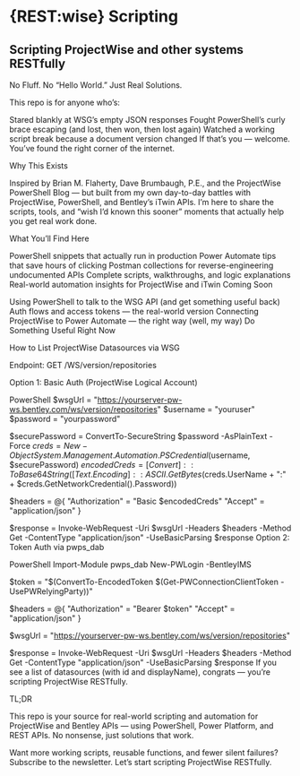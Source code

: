 # {REST:wise} Scripting
## Scripting ProjectWise and other systems RESTfully

No Fluff. No “Hello World.” Just Real Solutions.

This repo is for anyone who’s:

Stared blankly at WSG’s empty JSON responses
Fought PowerShell’s curly brace escaping (and lost, then won, then lost again)
Watched a working script break because a document version changed
If that’s you — welcome. You’ve found the right corner of the internet.

Why This Exists

Inspired by Brian M. Flaherty, Dave Brumbaugh, P.E., and the ProjectWise PowerShell Blog — but built from my own day-to-day battles with ProjectWise, PowerShell, and Bentley’s iTwin APIs. I’m here to share the scripts, tools, and “wish I’d known this sooner” moments that actually help you get real work done.

What You’ll Find Here

PowerShell snippets that actually run in production
Power Automate tips that save hours of clicking
Postman collections for reverse-engineering undocumented APIs
Complete scripts, walkthroughs, and logic explanations
Real-world automation insights for ProjectWise and iTwin
Coming Soon

Using PowerShell to talk to the WSG API (and get something useful back)
Auth flows and access tokens — the real-world version
Connecting ProjectWise to Power Automate — the right way (well, my way)
Do Something Useful Right Now

How to List ProjectWise Datasources via WSG

Endpoint:
GET /WS/version/repositories

Option 1: Basic Auth (ProjectWise Logical Account)

PowerShell
$wsgUrl = "https://yourserver-pw-ws.bentley.com/ws/version/repositories"
$username = "youruser"
$password = "yourpassword"

$securePassword = ConvertTo-SecureString $password -AsPlainText -Force
$creds = New-Object System.Management.Automation.PSCredential ($username, $securePassword)
$encodedCreds = [Convert]::ToBase64String([Text.Encoding]::ASCII.GetBytes($creds.UserName + ":" + $creds.GetNetworkCredential().Password))

$headers = @{
  "Authorization" = "Basic $encodedCreds"
  "Accept"        = "application/json"
}

$response = Invoke-WebRequest -Uri $wsgUrl -Headers $headers -Method Get -ContentType "application/json" -UseBasicParsing
$response
Option 2: Token Auth via pwps_dab

PowerShell
Import-Module pwps_dab
New-PWLogin -BentleyIMS

$token = "$(ConvertTo-EncodedToken $(Get-PWConnectionClientToken -UsePWRelyingParty))"

$headers = @{
  "Authorization" = "Bearer $token"
  "Accept"        = "application/json"
}

$wsgUrl = "https://yourserver-pw-ws.bentley.com/ws/version/repositories"

$response = Invoke-WebRequest -Uri $wsgUrl -Headers $headers -Method Get -ContentType "application/json" -UseBasicParsing
$response
If you see a list of datasources (with id and displayName), congrats — you’re scripting ProjectWise RESTfully.

TL;DR

This repo is your source for real-world scripting and automation for ProjectWise and Bentley APIs — using PowerShell, Power Platform, and REST APIs. No nonsense, just solutions that work.

Want more working scripts, reusable functions, and fewer silent failures?
Subscribe to the newsletter. Let’s start scripting ProjectWise RESTfully.
